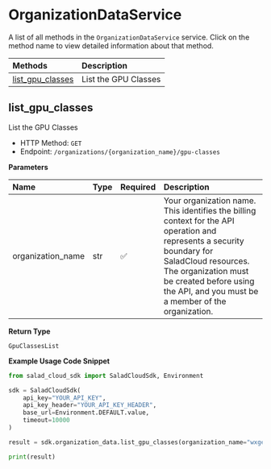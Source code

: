 # OrganizationDataService

A list of all methods in the `OrganizationDataService` service. Click on the method name to view detailed information about that method.

| Methods                               | Description          |
| :------------------------------------ | :------------------- |
| [list_gpu_classes](#list_gpu_classes) | List the GPU Classes |

## list_gpu_classes

List the GPU Classes

- HTTP Method: `GET`
- Endpoint: `/organizations/{organization_name}/gpu-classes`

**Parameters**

| Name              | Type | Required | Description                                                                                                                                                                                                                                         |
| :---------------- | :--- | :------- | :-------------------------------------------------------------------------------------------------------------------------------------------------------------------------------------------------------------------------------------------------- |
| organization_name | str  | ✅       | Your organization name. This identifies the billing context for the API operation and represents a security boundary for SaladCloud resources. The organization must be created before using the API, and you must be a member of the organization. |

**Return Type**

`GpuClassesList`

**Example Usage Code Snippet**

```python
from salad_cloud_sdk import SaladCloudSdk, Environment

sdk = SaladCloudSdk(
    api_key="YOUR_API_KEY",
    api_key_header="YOUR_API_KEY_HEADER",
    base_url=Environment.DEFAULT.value,
    timeout=10000
)

result = sdk.organization_data.list_gpu_classes(organization_name="wxgeliermrcdrg557eislsg5l8m8kmas3z0-6ns")

print(result)
```
